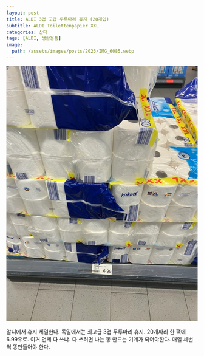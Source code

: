 ```yaml
---
layout: post
title: ALDI 3겹 고급 두루마리 휴지 (20개입)
subtitle: ALDI Toilettenpapier XXL 
categories: 산다
tags: [ALDI, 생활용품]
image:
  path: /assets/images/posts/2023/IMG_6085.webp
---
```


![두루마리휴지](/assets/images/posts/2024/IMG_7243.webp)

알디에서 휴지 세일한다. 독일에서는 최고급 3겹 두루마리 휴지. 20개짜리 한 팩에 6.99유로. 이거 언제 다 쓰냐. 다 쓰려면 나는 똥 만드는 기계가 되어야한다. 매일 세번씩 똥만들어야 한다. 